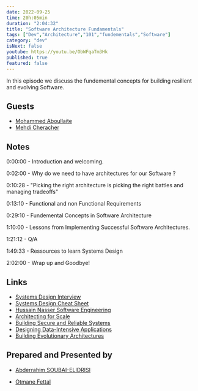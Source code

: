 ```yaml
---
date: 2022-09-25
time: 20h:05min
duration: "2:04:32"
title: "Software Architecture Fundamentals"
tags: ["Dev","Architecture","101","fundementals","Software"]
category: "dev"
isNext: false
youtube: https://youtu.be/ObWFqaTm3Hk
published: true
featured: false
---
```

In this episode we discuss the fundemental concepts for building resilient and evolving Software.

## Guests

- [Mohammed Aboullaite](https://twitter.com/laytoun)
- [Mehdi Cheracher](https://twitter.com/Mehdi_Cheracher)

## Notes

0:00:00 - Introduction and welcoming.

0:02:00 - Why do we need to have architectures for our Software ?

0:10:28 - "Picking the right architecture is picking the right battles and managing tradeoffs"

0:13:10 - Functional and non Functional Requirements

0:29:10 - Fundemental Concepts in Software Architecture

1:10:00 - Lessons from Implementing Successful Software Architectures.

1:21:12 - Q/A

1:49:33 - Ressources to learn Systems Design

2:02:00 - Wrap up and Goodbye!

## Links

- [Systems Design Interview](https://www.amazon.com/System-Design-Interview-insiders-Second/dp/B08CMF2CQF)
- [Systems Design Cheat Sheet](https://gist.github.com/vasanthk/485d1c25737e8e72759f)
- [Hussain Nasser Software Engineering](https://www.youtube.com/c/HusseinNasser-software-engineering)
- [Architecting for Scale](https://www.amazon.com/Architecting-Scale-Lee-Atchison/dp/1491943394)
- [Building Secure and Reliable Systems](https://www.amazon.com/Building-Secure-Reliable-Systems-Implementing/dp/1492083127)
- [Designing Data-Intensive Applications](https://www.amazon.com/Designing-Data-Intensive-Applications-Reliable-Maintainable)
- [Building Evolutionary Architectures](https://www.amazon.com/Building-Evolutionary-Architectures-Support-Constant)


## Prepared and Presented by

- [Abderrahim SOUBAI-ELIDRISI](https://twitter.com/soub4i)

- [Otmane Fettal](https://twitter.com/ofettal)
